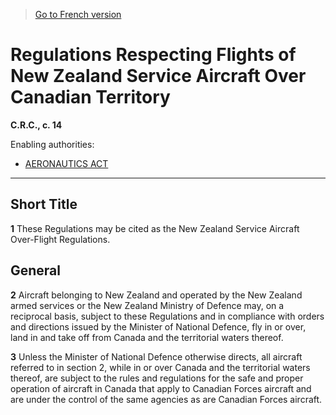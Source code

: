 > [Go to French version](/fr/Règlements/Codification%20des%20règlements%20du%20Canada/1-100/C.R.C.,%20ch.%2014.md)

# Regulations Respecting Flights of New Zealand Service Aircraft Over Canadian Territory

**C.R.C., c. 14**

Enabling authorities: 
- [AERONAUTICS ACT](/en/Acts/Revised%20Statutes%20of%20Canada/A/A-2.md)

----------



## Short Title


**1** These Regulations may be cited as the New Zealand Service Aircraft Over-Flight Regulations.




## General


**2** Aircraft belonging to New Zealand and operated by the New Zealand armed services or the New Zealand Ministry of Defence may, on a reciprocal basis, subject to these Regulations and in compliance with orders and directions issued by the Minister of National Defence, fly in or over, land in and take off from Canada and the territorial waters thereof.



**3** Unless the Minister of National Defence otherwise directs, all aircraft referred to in section 2, while in or over Canada and the territorial waters thereof, are subject to the rules and regulations for the safe and proper operation of aircraft in Canada that apply to Canadian Forces aircraft and are under the control of the same agencies as are Canadian Forces aircraft.


